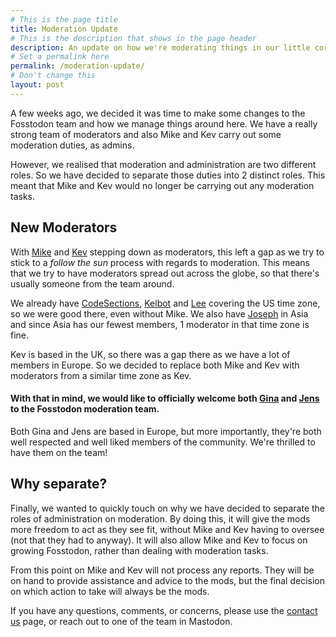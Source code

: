 ```yaml
---
# This is the page title
title: Moderation Update
# This is the description that shows in the page header
description: An update on how we're moderating things in our little corner of the fediverse.
# Set a permalink here
permalink: /moderation-update/
# Don't change this
layout: post
---
```


A few weeks ago, we decided it was time to make some changes to the Fosstodon team and how we manage things around here. We have a really strong team of moderators and also Mike and Kev carry out some moderation duties, as admins.<!--more-->

However, we realised that moderation and administration are two different roles. So we have decided to separate those duties into 2 distinct roles. This meant that Mike and Kev would no longer be carrying out any moderation tasks.

## New Moderators

With [Mike](https://fosstodon.org/@mike) and [Kev](https://fosstodon.org/@kev) stepping down as moderators, this left a gap as we try to stick to a *follow the sun* process with regards to moderation. This means that we try to have moderators spread out across the globe, so that there's usually someone from the team around.

We already have [CodeSections](https://fosstodon.org/@codesections), [Kelbot](https://fosstodon.org/@kelbot) and [Lee](https://fosstodon.org/@lee8oi) covering the US time zone, so we were good there, even without Mike. We also have [Joseph](https://fosstodon.org/@joseph) in Asia and since Asia has our fewest members, 1 moderator in that time zone is fine.

Kev is based in the UK, so there was a gap there as we have a lot of members in Europe. So we decided to replace both Mike and Kev with moderators from a similar time zone as Kev.

#### With that in mind, we would like to officially welcome both [Gina](https://fosstodon.org/@gina) and [Jens](https://fosstodon.org/@ohyran) to the Fosstodon moderation team.

Both Gina and Jens are based in Europe, but more importantly, they're both well respected and well liked members of the community. We're thrilled to have them on the team!

## Why separate?

Finally, we wanted to quickly touch on why we have decided to separate the roles of administration on moderation. By doing this, it will give the mods more freedom to act as they see fit, without Mike and Kev having to oversee (not that they had to anyway). It will also allow Mike and Kev to focus on growing Fosstodon, rather than dealing with moderation tasks.

From this point on Mike and Kev will not process any reports. They will be on hand to provide assistance and advice to the mods, but the final decision on which action to take will always be the mods.

If you have any questions, comments, or concerns, please use the [contact us](/contact) page, or reach out to one of the team in Mastodon.
